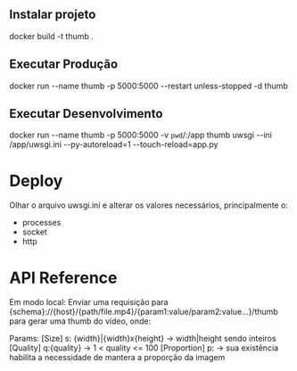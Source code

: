 ## Instalar projeto

docker build -t thumb .

## Executar Produção

docker run --name thumb -p 5000:5000 --restart unless-stopped -d thumb

## Executar Desenvolvimento

docker run --name thumb -p 5000:5000 -v `pwd`/:/app thumb uwsgi --ini /app/uwsgi.ini --py-autoreload=1 --touch-reload=app.py

# Deploy

Olhar o arquivo uwsgi.ini e alterar os valores necessários, principalmente o:

- processes
- socket
- http

# API Reference

Em modo local:
Enviar uma requisição para {schema}://{host}/{path/file.mp4}/{param1:value/param2:value...}/thumb para gerar uma thumb do vídeo, onde:

Params:
[Size] s: {width}|{width}x{height} -> width|height sendo inteiros
[Quality] q:{quality} -> 1 < quality <= 100
[Proportion] p: -> sua existência habilita a necessidade de mantera a proporção da imagem